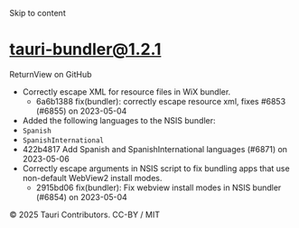 Skip to content
# tauri-bundler@1.2.1
ReturnView on GitHub
  * Correctly escape XML for resource files in WiX bundler.
    * 6a6b1388 fix(bundler): correctly escape resource xml, fixes #6853 (#6855) on 2023-05-04
  * Added the following languages to the NSIS bundler:
  * `Spanish`
  * `SpanishInternational`
  * 422b4817 Add Spanish and SpanishInternational languages (#6871) on 2023-05-06
  * Correctly escape arguments in NSIS script to fix bundling apps that use non-default WebView2 install modes.
    * 2915bd06 fix(bundler): Fix webview install modes in NSIS bundler (#6854) on 2023-05-04


© 2025 Tauri Contributors. CC-BY / MIT

